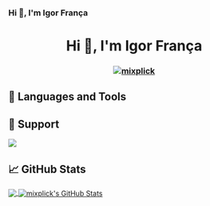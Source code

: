 ### Hi 👋, I'm Igor França

<h1 align="center">Hi 👋, I'm Igor França</h1>
<h3 align="center">


<p align="center"> <a href="https://github.com/ryo-ma/github-profile-trophy"><img src="https://github-profile-trophy.vercel.app/?username=mixplick" alt="mixplick" /></a> </p>


## 🔧 Languages and Tools


## 🍺 Support
<a href="https://www.buymeacoffee.com/mixplick"><img src="https://img.buymeacoffee.com/button-api/?text=Buy me a beer&emoji=🍺&slug=mixplick&button_colour=40DCA5&font_colour=ffffff&font_family=Poppins&outline_colour=000000&coffee_colour=FFDD00"></a>

## &#x1f4c8; GitHub Stats
<p><a href="https://github.com/mixplick/mixplick">
  <img align="center" src="https://github-readme-stats.vercel.app/api/top-langs/?username=mixplick&hide=java,html&title_color=ffffff&text_color=c9cacc&icon_color=2bbc8a&bg_color=1d1f21" />
</a>
<a href="https://github.com/mixplick/mixplick">
  <img align="center" src="https://github-readme-stats.vercel.app/api?username=mixplick&show_icons=true&line_height=27&count_private=true&title_color=ffffff&text_color=c9cacc&icon_color=2bbc8a&bg_color=1d1f21" alt="mixplick's GitHub Stats" />
</a>


<!--
**mixplick/mixplick** is a ✨ _special_ ✨ repository because its `README.md` (this file) appears on your GitHub profile.

Here are some ideas to get you started:

- 🔭 I’m currently working on ...
- 🌱 I’m currently learning ...
- 👯 I’m looking to collaborate on ...
- 🤔 I’m looking for help with ...
- 💬 Ask me about ...
- 📫 How to reach me: ...
- 😄 Pronouns: ...
- ⚡ Fun fact: ...
-->
